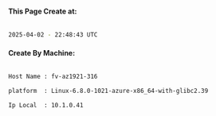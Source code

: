 
   
#### This Page Create at:

```bash

2025-04-02 - 22:48:43 UTC

```

#### Create By Machine:

```bash

Host Name : fv-az1921-316

platform  : Linux-6.8.0-1021-azure-x86_64-with-glibc2.39

Ip Local  : 10.1.0.41

```

